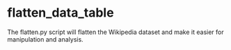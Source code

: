 # flatten_data_table

The flatten.py script will flatten the Wikipedia dataset and make it easier for manipulation and analysis.
